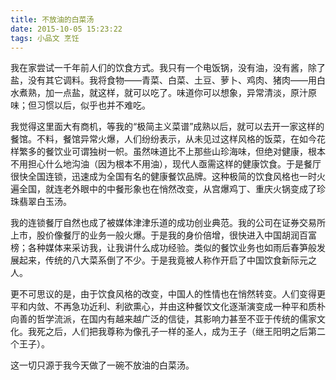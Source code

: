 ```yaml
---
title: 不放油的白菜汤
date: 2015-10-05 15:23:22
tags: 小品文 烹饪
---
```


我在家尝试一千年前人们的饮食方式。我只有一个电饭锅，没有油，没有酱，除了盐，没有其它调料。我将食物——青菜、白菜、土豆、萝卜、鸡肉、猪肉——用白水煮熟，加一点盐，就这样，就可以吃了。味道你可以想象，异常清淡，原汁原味；但习惯以后，似乎也并不难吃。

我觉得这里面大有商机，等我的“极简主义菜谱”成熟以后，就可以去开一家这样的餐馆。不料，餐馆异常火爆，人们纷纷表示，从未见过这样风格的饭菜，在如今花样繁多的餐饮业可谓独树一帜。虽然味道比不上那些山珍海味，但绝对健康，根本不用担心什么地沟油（因为根本不用油），现代人亟需这样的健康饮食。于是餐厅很快全国连锁，迅速成为全国有名的健康餐饮品牌。这种极简的饮食风格也一时火遍全国，就连老外眼中的中餐形象也在悄然改变，从宫爆鸡丁、重庆火锅变成了珍珠翡翠白玉汤。

我的连锁餐厅自然也成了被媒体津津乐道的成功创业典范。我的公司在证券交易所上市，股价像餐厅的业务一般火爆。于是我的身价倍增，很快进入中国胡润百富榜；各种媒体来采访我，让我讲什么成功经验。类似的餐饮业务也如雨后春笋般发展起来，传统的八大菜系倒了不少。于是我竟被人称作开启了中国饮食新际元之人。

更不可思议的是，由于饮食风格的改变，中国人的性情也在悄然转变。人们变得更平和内敛、不再急功近利、利欲熏心，并由这种餐饮文化逐渐演变成一种平和质朴向善的哲学流派，在国内有越来越广泛的信徒，其影响力甚至不亚于传统的儒家文化。我死之后，人们把我尊称为像孔子一样的圣人，成为王子（继王阳明之后第二个王子）。

这一切只源于我今天做了一碗不放油的白菜汤。
